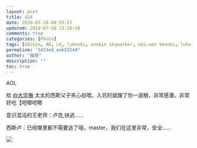 ```yaml
---
layout: post
title: 424
date: 2018-07-10 09:55:17
updated: 2018-07-10 13:20:50
comments: true
categories: [Photo]
tags: [obikin, AO, LO, lukeobi, anakin skywalker, obi-wan kenobi, luke skywalker]
permalink: "2433ed_eeb52244"
author: "猫厨"
description: ""
toc: true
---
```


<p>AOL</p> 
<p>给&nbsp;<a target="_blank" loftermentionblogid="3733229" href="http://www.lofter.com/mentionredirect.do?blogId=3733229"  >@大孚撫</a>&nbsp;太太的西斯父子夹心投喂，入坑时就蹭了你一波粮，非常感激，非常好吃【吧唧吧唧</p> 
<p>意识混沌的王老师：卢克,快逃……<br /></p> 
<p>西斯卢：已经哪里都不需要逃了哦，master，我们在这里非常，安全……</p>

![](/img/img_cVZNdzJtQk9JV2NNSGZWdkNxUGFFRXFwNDNSVDRTVnVxKy9tUHg3MExLVmQrTzdKTWVBdS9nPT0.jpg)
